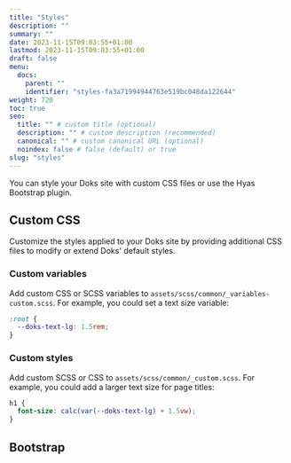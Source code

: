 ```yaml
---
title: "Styles"
description: ""
summary: ""
date: 2023-11-15T09:03:55+01:00
lastmod: 2023-11-15T09:03:55+01:00
draft: false
menu:
  docs:
    parent: ""
    identifier: "styles-fa3a71994944763e519bc048da122644"
weight: 720
toc: true
seo:
  title: "" # custom title (optional)
  description: "" # custom description (recommended)
  canonical: "" # custom canonical URL (optional)
  noindex: false # false (default) or true
slug: "styles"
---
```


You can style your Doks site with custom CSS files or use the Hyas Bootstrap plugin.

## Custom CSS

Customize the styles applied to your Doks site by providing additional CSS files to modify or extend Doks' default styles.

### Custom variables

Add custom CSS or SCSS variables to `assets/scss/common/_variables-custom.scss`. For example, you could set a text size variable:

```scss
:root {
  --doks-text-lg: 1.5rem;
}
```

### Custom styles

Add custom SCSS or CSS to `assets/scss/common/_custom.scss`. For example, you could add a larger text size for page titles:

```scss
h1 {
  font-size: calc(var(--doks-text-lg) + 1.5vw);
}
```

## Bootstrap
